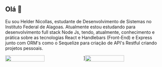 ## Olá 👋

Eu sou Helder Nicollas, estudante de Desenvolvimento de Sistemas no Instituto Federal de Alagoas. Atualmente estou estudando para desenvolvimento full stack Node Js, tendo, atualmente, conhecimento e prática sobre as tecnologias React e Handlebars (Front-End) e Express junto com ORM's como o Sequelize para criação de API's Restful criando projetos pessoais.



<div style="display: flex;">
  <img width="50%" src="https://github-readme-stats.vercel.app/api?username=Helder-programer&show_icons=true&theme=dracula"/>]
  <img width="50%" src="https://github-readme-stats.vercel.app/api/top-langs/?username=Helder-programer&layout=compact&theme=dracula"/>  
</div>

